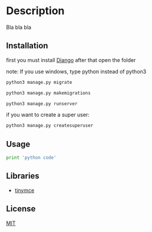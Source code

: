 # Description

Bla bla bla

## Installation

first you must install [Django](https://docs.djangoproject.com/en/3.1/topics/install/#how-to-install-django) after that open the folder

note: If you use windows, type python instead of python3

```bash
python3 manage.py migrate
```


```bash
python3 manage.py makemigrations
```


```bash
python3 manage.py runserver
```

if you want to create a super user:

```bash
python3 manage.py createsuperuser
```

## Usage

```python
print 'python code'
```

## Libraries
- [tinymce](https://www.tiny.cloud/)

## License
[MIT](https://choosealicense.com/licenses/mit/)